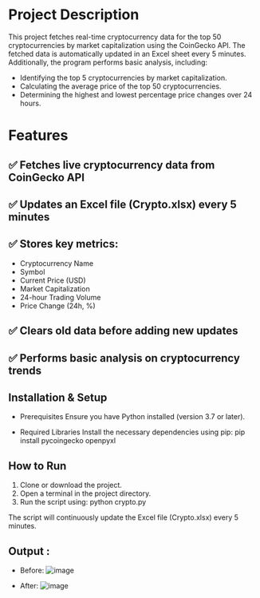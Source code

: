 # Project Description
This project fetches real-time cryptocurrency data for the top 50 cryptocurrencies by market capitalization using the CoinGecko API. The fetched data is automatically updated in an Excel sheet every 5 minutes. Additionally, the program performs basic analysis, including:

- Identifying the top 5 cryptocurrencies by market capitalization.
- Calculating the average price of the top 50 cryptocurrencies.
- Determining the highest and lowest percentage price changes over 24 hours.
# Features
## ✅ Fetches live cryptocurrency data from CoinGecko API
## ✅ Updates an Excel file (Crypto.xlsx) every 5 minutes
## ✅ Stores key metrics:
   - Cryptocurrency Name
   - Symbol
   - Current Price (USD)
   - Market Capitalization
   - 24-hour Trading Volume
   - Price Change (24h, %)
   
 ## ✅ Clears old data before adding new updates
 ## ✅ Performs basic analysis on cryptocurrency trends

## Installation & Setup
- Prerequisites
Ensure you have Python installed (version 3.7 or later).

- Required Libraries
Install the necessary dependencies using pip:
pip install pycoingecko openpyxl

## How to Run
1. Clone or download the project.
2. Open a terminal in the project directory.
3. Run the script using:
   python crypto.py

The script will continuously update the Excel file (Crypto.xlsx) every 5 minutes.

## Output : 
- Before:
![image](https://github.com/user-attachments/assets/f964bf27-38bb-447e-b383-5b0b6b87c76c)


- After:
![image](https://github.com/user-attachments/assets/6e91d7e0-5c1d-4663-8918-15fb406d2de2)


